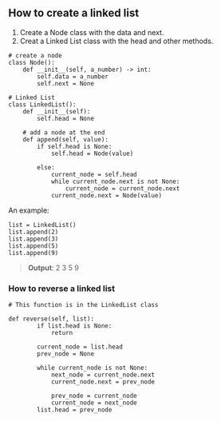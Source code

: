 ## How to create a linked list
1. Create a Node class with the data and next.
2. Creat a Linked List class with the head and other methods.


```
# create a node
class Node():
    def __init__(self, a_number) -> int:
        self.data = a_number
        self.next = None
        
# Linked List
class LinkedList():
    def __init__(self):
        self.head = None
    
    # add a node at the end
    def append(self, value):
        if self.head is None:
            self.head = Node(value)

        else:
            current_node = self.head
            while current_node.next is not None:
                current_node = current_node.next
            current_node.next = Node(value)

```

An example:

```
list = LinkedList()
list.append(2)
list.append(3)
list.append(5)
list.append(9)
```

> **Output**: 2 3 5 9

### How to reverse a linked list

```
# This function is in the LinkedList class

def reverse(self, list):
        if list.head is None:
            return

        current_node = list.head
        prev_node = None

        while current_node is not None:
            next_node = current_node.next
            current_node.next = prev_node

            prev_node = current_node
            current_node = next_node
        list.head = prev_node
```
